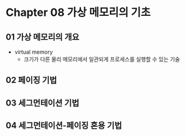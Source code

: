 # Chapter 08 가상 메모리의 기초

## 01 가상 메모리의 개요

* virtual memory
  - 크기가 다른 물리 메모리에서 일관되게 프로세스를 실행할 수 있는 기술


## 02 페이징 기법


## 03 세그먼테이션 기법


## 04 세그먼테이션-페이징 혼용 기법
